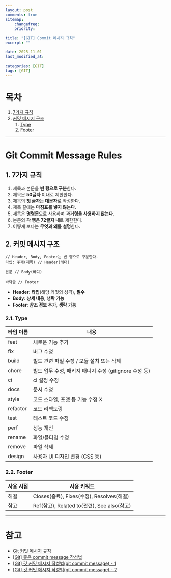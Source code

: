 ```yaml
---
layout: post
comments: true
sitemap:
    changefreq:
    priority:

title: "[GIT] Commit 메시지 규칙"
excerpt: ""

date: 2025-11-01
last_modified_at: 

categories: [GIT]
tags: [GIT]
---
```


# 목차

1. [7가지 규칙](#1-7가지-규칙)
2. [커밋 메시지 구조](#2-커밋-메시지-구조)
    1. [Type](#21-type)
    2. [Footer](#22-footer)

---

# Git Commit Message Rules
## 1. 7가지 규칙

1. 제목과 본문을 **빈 행으로 구분**한다.
2. 제목은 **50글자** 이내로 제한한다.
3. 제목의 **첫 글자는 대문자**로 작성한다.
4. 제목 끝에는 **마침표를 넣지 않는다**.
5. 제목은 **명령문**으로 사용하며 **과거형을 사용하지 않는다**.
6. 본문의 **각 행은 72글자 내**로 제한한다.
7. 어떻게 보다는 **무엇과 왜를 설명**한다.

## 2. 커밋 메시지 구조

```text
// Header, Body, Footer는 빈 행으로 구분한다.
타입: 주제(제목) // Header(헤더)

본문 // Body(바디)

바닥글 // Footer
```

- **Header**: **타입**(해당 커밋의 성격), **필수**
- **Body**: **상세 내용**, **생략 가능**
- **Footer**: **참조 정보 추가**, **생략 가능**

### 2.1. Type

| 타입 이름    | 내용                                    |
| -------- | ------------------------------------- |
| feat     | 새로운 기능 추가                             |
| fix      | 버그 수정                                 |
| build    | 빌드 관련 파일 수정 / 모듈 설치 또는 삭제             |
| chore    | 빌드 업무 수정, 패키지 매니지 수정 (gitignore 수정 등) |
| ci       | ci 설정 수정                              |
| docs     | 문서 수정                                 |
| style    | 코드 스타일, 포맷 등 기능 수정 X                  |
| refactor | 코드 리팩토링                               |
| test     | 테스트 코드 수정                             |
| perf     | 성능 개선                                 |
| rename   | 파일/폴더명 수정                             |
| remove   | 파일 삭제                                 |
| design   | 사용자 UI 디자인 변경 (CSS 등)                 |

### 2.2. Footer

| 사용 시점 | 사용 키워드                                |
| ----- | ------------------------------------- |
| 해결    | Closes(종료), Fixes(수정), Resolves(해결)   |
| 참고    | Ref(참고), Related to(관련), See also(참고) |

---

# 참고

* [Git 커밋 메시지 규칙](https://velog.io/@chojs28/Git-%EC%BB%A4%EB%B0%8B-%EB%A9%94%EC%8B%9C%EC%A7%80-%EA%B7%9C%EC%B9%99)
* [[Git] 좋은 commit message 작성법](https://jane-aeiou.tistory.com/93)
* [[Git] 깃 커밋 메시지 작성법(git commit message) - 1](https://richone.tistory.com/26)
* [[Git] 깃 커밋 메시지 작성법(git commit message) - 2](https://richone.tistory.com/27)